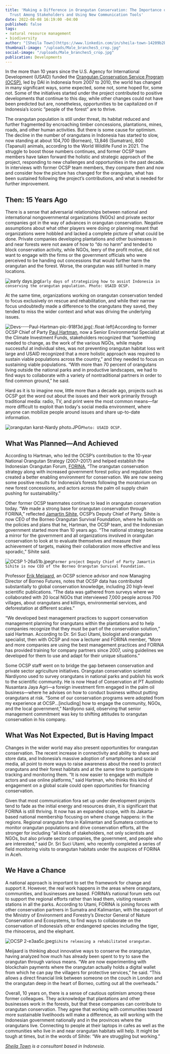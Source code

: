 ```yaml
---
title: 'Making a Difference in Orangutan Conservation: The Importance of Building
  Trust Among Stakeholders and Using New Communication Tools'
date: 2022-08-08 16:19:00 -04:00
published: false
tags:
- natural resource management
- biodiversity
author: "[Sheila Town](https://www.linkedin.com/in/sheila-town-14209b2b/)"
thumbnail-image: "/uploads/Male_branches5_crop.jpg"
social-image: "/uploads/Male_branches5_crop.jpg"
publication: Developments
---
```


In the more than 10 years since the U.S. Agency for International Development (USAID) funded the [Orangutan Conservation Service Program (OCSP)](https://www.dai.com/our-work/projects/indonesia-orangutan-conservation-services-program-ocsp), led by DAI in Indonesia from 2007 to 2010, the world has changed in many significant ways, some expected, some not, some hoped for, some not. Some of the initiatives started under the project contributed to positive developments that continue to this day, while other changes could not have been predicted but are, nonetheless, opportunities to be capitalized on if Indonesia’s iconic “people of the forest” are to thrive. 






The orangutan population is still under threat, its habitat reduced and further fragmented by encroaching timber concessions, plantations, mines, roads, and other human activities. But there is some cause for optimism. The decline in the number of orangutans in Indonesia has started to slow, now standing at about 104,700 (Bornean), 13,846 (Sumatran), 800 (Tapanuli) animals, according to the World Wildlife Fund in 2021. The struggle to boost those numbers continues, and former OCSP team members have taken forward the holistic and strategic approach of the project, responding to new challenges and opportunities in the past decade. In interviews with former OCSP team members, they compare then and now and consider how the picture has changed for the orangutan, what has been sustained following the project’s contributions, and what is needed for further improvement.

## Then: 15 Years Ago

There is a sense that adversarial relationships between national and international nongovernmental organizations (NGOs) and private sector companies got in the way of advances in orangutan conservation. Negative assumptions about what other players were doing or planning meant that organizations were hobbled and lacked a complete picture of what could be done. Private companies developing plantations and other businesses in and near forests were not aware of how to “do no harm” and tended to block conservation activity, while NGOs, leery of the profit motive, did not want to engage with the firms or the government officials who were perceived to be handing out concessions that would further harm the orangutan and the forest. Worse, the orangutan was still hunted in many locations.

![early days.jpg](/uploads/early%20days.jpg)`Early days of strategizing how to assist Indonesia in conserving the orangutan population. Photo: USAID OCSP.`

At the same time, organizations working on orangutan conservation tended to focus exclusively on rescue and rehabilitation, and while their narrow focus undoubtedly made a difference to the orangutans they saved, they tended to miss the wider context and what was driving the underlying issues. 

![Devs----Paul-Hartman-pic-918f3d.jpg](/uploads/Devs----Paul-Hartman-pic-918f3d.jpg){:.float-left}According to former OCSP Chief of Party [Paul Hartman](https://www.linkedin.com/in/paul-hartman-ab045713/), now a Senior Environmental Specialist at the Climate Investment Funds, stakeholders recognized that “something needed to change, as the work of the various NGOs, while maybe successful at individual sites, was not preventing orangutan habitat loss writ large and USAID recognized that a more holistic approach was required to sustain viable populations across the country,” and they needed to focus on sustaining viable populations. “With more than 70 percent of orangutans living outside the national parks and in productive landscapes, we had to find ways to collaborate with a variety of nontraditional partners in order to find common ground,” he said. 

Hard as it is to imagine now, little more than a decade ago, projects such as OCSP got the word out about the issues and their work primarily through traditional media: radio, TV, and print were the most common means—far more difficult to exploit than today's social media environment, where anyone can mobilize people around issues and share up-to-date information. 

![orangutan karst-Nardy photo.JPG](/uploads/orangutan%20karst-Nardy%20photo.JPG)`Photo: USAID OCSP.`

## What Was Planned—And Achieved

According to Hartman, who led the OCSP’s contribution to the 10-year National Orangutan Strategy (2007–2017) and helped establish the Indonesian Orangutan Forum, [FORINA](https://www.forina.org/), “The orangutan conservation strategy along with increased government forest policy and regulation then created a better enabling environment for conservation. We are now seeing some positive results for Indonesia’s forests following the moratorium on new forest concessions, and actors across the palm oil supply chain pushing for sustainability.” 

Other former OCSP teammates continue to lead in orangutan conservation today. “We made a strong base for orangutan conservation through FORINA,” reflected [Jamartin Sihite](https://www.linkedin.com/in/jamartin-sihite-6ba31116/), OCSP’s Deputy Chief of Party. Sihite is now CEO of the Borneo Orangutan Survival Foundation, where he builds on the policies and plans that he, Hartman, the OCSP team, and the Indonesian government started more than 10 years ago. “The national strategy became a mirror for the government and all organizations involved in orangutan conservation to look at to evaluate themselves and measure their achievement of targets, making their collaboration more effective and less sporadic,” Sihite said.

![OCSP 1-26a51b.jpeg](/uploads/OCSP%201-26a51b.jpeg)`Former project Deputy Chief of Party Jamartin Sihite is now CEO of the Borneo Orangutan Survival Foundation.`

Professor [Erik Meijaard](https://www.linkedin.com/in/erik-meijaard-178b035/), an OCSP science advisor and now Managing Director of Borneo Futures, notes that OCSP data has contributed substantially to global conservation knowledge, including 20 high-level scientific publications. “The data was gathered from surveys where we collaborated with 20 local NGOs that interviewed 7,000 people across 700 villages, about orangutans and killings, environmental services, and deforestation at different scales.” 

“We developed best management practices to support conservation management planning for orangutans within the plantations and to help companies recognize that they must be part of the conservation solution,” said Hartman. According to Dr. Sri Suci Utami, biologist and orangutan specialist, then with OCSP and now a lecturer and FORINA member, “More and more companies are using the best management practices and FORINA has provided training for company partners since 2007, using guidelines we developed for them to use and adapt for their unique situations.”

Some OCSP staff went on to bridge the gap between conservation and private sector agriculture initiatives. Orangutan conservation scientist Nardiyono used to survey orangutans in national parks and publish his work to the scientific community. He is now Head of Conservation at PT Austindo Nusantara Jaya Agri—a foreign investment firm engaged in the palm oil business—where he advises on how to conduct business without putting orangutans at risk. “Some of our conservation programs were adopted from my experience at OCSP...[including] how to engage the community, NGOs, and the local government,” Nardiyono said, observing that senior management commitment was key to shifting attitudes to orangutan conservation in his company.

## What Was Not Expected, But is Having Impact

Changes in the wider world may also present opportunities for orangutan conservation. The recent increase in connectivity and ability to share and store data, and Indonesia’s massive adoption of smartphones and social media, all point to more ways to raise awareness about the need to protect orangutans and their forest habitats and at the same time to participate in tracking and monitoring them. “It is now easier to engage with multiple actors and use online platforms,” said Hartman, who thinks this kind of engagement on a global scale could open opportunities for financing conservation. 

Given that most communication fora set up under development projects tend to fade as the initial energy and resources drain, it is significant that FORINA is still thriving. It now has an expanded scope, with its Jakarta-based national membership focusing on where change happens: in the regions. Regional orangutan fora in Kalimantan and Sumatera continue to monitor orangutan populations and drive conservation efforts, all the stronger for including “all kinds of stakeholders, not only scientists and NGOs, but also private sector companies, the government, and people who are interested,” said Dr. Sri Suci Utami, who recently completed a series of field monitoring visits to orangutan habitats under the auspices of FORINA in Aceh.

## We Have a Chance

A national approach is important to set the framework for change and support it. However, the real work happens in the areas where orangutans, communities, and businesses are based. FORINA’s national forum sets out to support the regional efforts rather than lead them, visiting research stations in all the parks. According to Utami, FORINA is joining forces with other conservation partners in Sumatra and Kalimantan, with the support of the Ministry of Environment and Forestry’s Director General of Nature Conservation and Ecosystems, to find ways to collaborate on the conservation of Indonesia’s other endangered species including the tiger, the rhinoceros, and the elephant.

![OCSP 2-e3aa5c.jpeg](/uploads/OCSP%202-e3aa5c.jpeg)`Sihite releasing a rehabilitated orangutan.`
 
Meijaard is thinking about innovative ways to conserve the orangutan, having analyzed how much has already been spent to try to save the orangutan through various means. “We are now experimenting with blockchain payments where the orangutan actually holds a digital wallet from which he can pay the villagers for protective services,” he said. “This allows a direct financial link between someone on the couch in London and the orangutan deep in the heart of Borneo, cutting out all the overheads.”

Overall, 10 years on, there is a sense of cautious optimism among these former colleagues. They acknowledge that plantations and other businesses work in the forests, but that these companies can contribute to orangutan conservation. They agree that working with communities toward more sustainable livelihoods will make a difference, as will working with the Indonesian government nationally and in the provinces where the orangutans live. Connecting to people at their laptops in cafes as well as the communities who live in and near orangutan habitats will help. It might be tough at times, but in the words of Sihite: “We are struggling but working.”

*[Sheila Town](https://www.linkedin.com/in/sheila-town-14209b2b/) is a consultant based in Indonesia.*